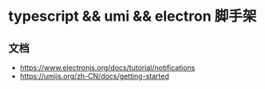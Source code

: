 # typescript && umi && electron 脚手架

## 文档

- https://www.electronjs.org/docs/tutorial/notifications
- https://umijs.org/zh-CN/docs/getting-started
